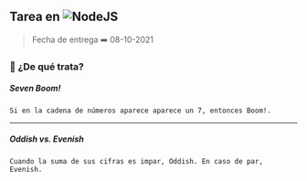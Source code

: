 ## Tarea en ![NodeJS](https://img.shields.io/badge/node.js-6DA55F?style=for-the-badge&logo=node.js&logoColor=white)

> Fecha de entrega ➡️ 08-10-2021

### 🧠 ¿De qué trata?

##### Seven Boom!

`Si en la cadena de números aparece aparece un 7, entonces Boom!.`

---
##### Oddish vs. Evenish
`Cuando la suma de sus cifras es impar, Oddish. En caso de par, Evenish.`
